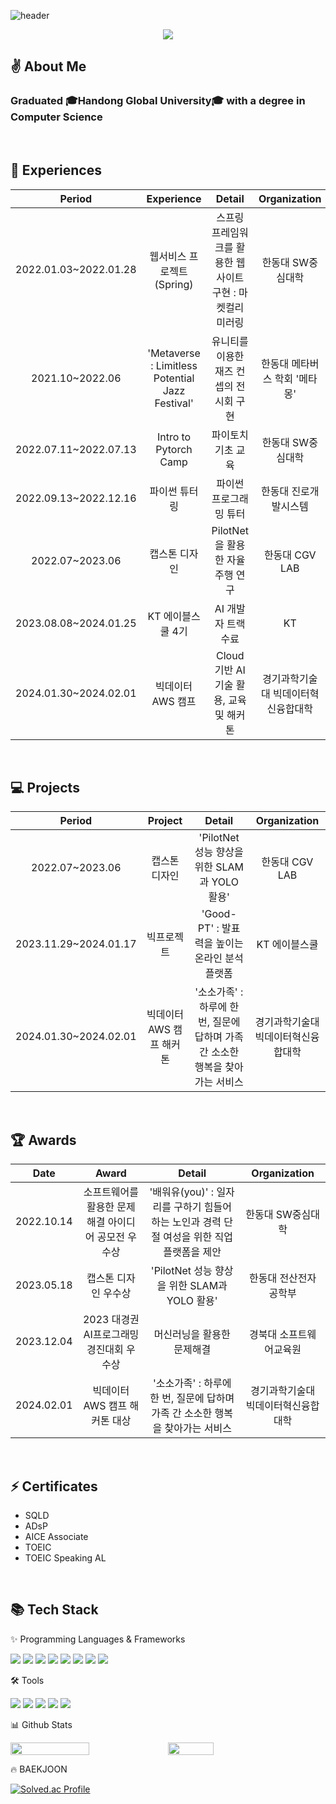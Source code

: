 <!--
**SuhyunRim118/SuhyunRim118** is a ✨ _special_ ✨ repository because its `README.md` (this file) appears on your GitHub profile.

Here are some ideas to get you started:

- 🔭 I’m currently working on ...
- 🌱 I’m currently learning ...
- 👯 I’m looking to collaborate on ...
- 🤔 I’m looking for help with ...
- 💬 Ask me about ...
- 📫 How to reach me: ...
- 😄 Pronouns: ...
- ⚡ Fun fact: ...
-->

![header](https://capsule-render.vercel.app/api?type=Cylinder&color=FFC155&fontColor=FFFFFF&height=150&section=header&text=Suhyun%20Github%20💡&fontSize=60&&animation=twinkling)

<div align=center>
	<img class="img" src="https://hits.seeyoufarm.com/api/count/incr/badge.svg?url=https%3A%2F%2Fgithub.com%2FSuhyunRim118&count_bg=%23FFC155&title_bg=%23000000&icon=github.svg&icon_color=%23E7E7E7&title=Github&edge_flat=false" />
</div>

## ✌️ About Me
<h3> Graduated 🎓Handong Global University🎓 with a degree in Computer Science </h3>
<br>

## 📌 Experiences
	
|**Period**|**Experience**|**Detail**|**Organization**|
|:---:|:---:|:---:|:---:|
|2022.01.03~2022.01.28|웹서비스 프로젝트 (Spring)|스프링 프레임워크를 활용한 웹 사이트 구현 : 마켓컬리 미러링|한동대 SW중심대학|
|2021.10~2022.06|'Metaverse : Limitless Potential Jazz Festival'|유니티를 이용한 재즈 컨셉의 전시회 구현|한동대 메타버스 학회 '메타몽'|
|2022.07.11~2022.07.13|Intro to Pytorch Camp|파이토치 기초 교육|한동대 SW중심대학|
|2022.09.13~2022.12.16|파이썬 튜터링|파이썬 프로그래밍 튜터|한동대 진로개발시스템|
|2022.07~2023.06|캡스톤 디자인|PilotNet을 활용한 자율주행 연구|한동대 CGV LAB|
|2023.08.08~2024.01.25|KT 에이블스쿨 4기|AI 개발자 트랙 수료|KT|
|2024.01.30~2024.02.01|빅데이터 AWS 캠프|Cloud 기반 AI 기술 활용, 교육 및 해커톤|경기과학기술대 빅데이터혁신융합대학|
<br>

## 💻 Projects
	
|**Period**|**Project**|**Detail**|**Organization**|
|:---:|:---:|:---:|:---:|
|2022.07~2023.06|캡스톤 디자인|'PilotNet 성능 향상을 위한 SLAM과 YOLO 활용'|한동대 CGV LAB|
|2023.11.29~2024.01.17|빅프로젝트|'Good-PT' : 발표력을 높이는 온라인 분석 플랫폼|KT 에이블스쿨|
|2024.01.30~2024.02.01|빅데이터 AWS 캠프 해커톤|'소소가족' : 하루에 한 번, 질문에 답하며 가족 간 소소한 행복을 찾아가는 서비스|경기과학기술대 빅데이터혁신융합대학|
<br>

## 🏆 Awards
	
|**Date**|**Award**|**Detail**|**Organization**|
|:---:|:---:|:---:|:---:|
|2022.10.14|소프트웨어를 활용한 문제해결 아이디어 공모전 우수상|'배워유(you)' : 일자리를 구하기 힘들어하는 노인과 경력 단절 여성을 위한 직업 플랫폼을 제안|한동대 SW중심대학|
|2023.05.18|캡스톤 디자인 우수상|'PilotNet 성능 향상을 위한 SLAM과 YOLO 활용'|한동대 전산전자공학부|
|2023.12.04|2023 대경권 AI프로그래밍 경진대회 우수상|머신러닝을 활용한 문제해결|경북대 소프트웨어교육원|
|2024.02.01|빅데이터 AWS 캠프 해커톤 대상|'소소가족' : 하루에 한 번, 질문에 답하며 가족 간 소소한 행복을 찾아가는 서비스|경기과학기술대 빅데이터혁신융합대학|
<br>

## ⚡ Certificates

+ SQLD
+ ADsP
+ AICE Associate
+ TOEIC
+ TOEIC Speaking AL
<br>

## 📚 Tech Stack
<p>✨ Programming Languages & Frameworks </p>

<img src="https://img.shields.io/badge/Python-3776AB?style=flat&logo=Python&logoColor=white"> <img src="https://img.shields.io/badge/C++-00599C?style=flat&logo=C++&logoColor=white"> <img src="https://img.shields.io/badge/C-A8B9CC?style=flat&logo=C&logoColor=white"> <img src="https://img.shields.io/badge/R-276DC3?style=flat&logo=R&logoColor=white"> <img src="https://img.shields.io/badge/MySQL-4479A1?style=flat&logo=MySQL&logoColor=white"> <img src="https://img.shields.io/badge/Spring-6DB33F?style=flat&logo=Spring&logoColor=white"> <img src="https://img.shields.io/badge/Django-092E20?style=flat&logo=Django&logoColor=white"> <img src="https://img.shields.io/badge/Flask-000000?style=flat&logo=Flask&logoColor=white"> 
<br>

<p>🛠 Tools</p>

<img src="https://img.shields.io/badge/Visual%20Studio-5C2D91?style=flat&logo=VisualStudio&logoColor=white"> <img src="https://img.shields.io/badge/Visual%20Studio%20Code-007ACC?style=flat&logo=VisualStudioCode&logoColor=white"> <img src="https://img.shields.io/badge/GitHub-181717?style=flat&logo=GitHub&logoColor=white"> <img src="https://img.shields.io/badge/Eclipse%20IDE-2C2255?style=flat&logo=EclipseIDE&logoColor=white"> <img src="https://img.shields.io/badge/Linux-FCC624?style=flat&logo=Linux&logoColor=white"> 
<br>

<p>📊 Github Stats</p>

<div style="display: flex; flex-direction: row;">
<img style="height: auto; width: 50%;" class="img" src="https://github-readme-stats.vercel.app/api?username=SuhyunRim118&show_icons=true&theme=flag-india" />
<img style="height: auto; width: 38%;" class="img" src="https://github-readme-stats.vercel.app/api/top-langs/?username=SuhyunRim118&theme=flag-india&layout=compact" />
</div>

<p>🔥 BAEKJOON</p>

[![Solved.ac Profile](http://mazassumnida.wtf/api/v2/generate_badge?boj=estherr118)](https://solved.ac/estherr118/)
